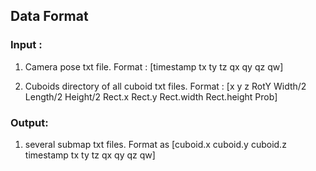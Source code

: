 ## Data Format

### Input : 
1. Camera pose txt file. Format : [timestamp  tx  ty  tz  qx  qy  qz  qw]

2. Cuboids directory of all cuboid txt files. Format : [x   y   z   RotY   Width/2   Length/2   Height/2   Rect.x   Rect.y   Rect.width   Rect.height   Prob]

### Output: 
1. several submap txt files. Format as [cuboid.x cuboid.y cuboid.z timestamp tx ty tz qx qy qz qw]
